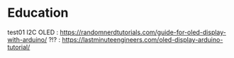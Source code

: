 # Education 
test01
I2C OLED : https://randomnerdtutorials.com/guide-for-oled-display-with-arduino/
?!? : https://lastminuteengineers.com/oled-display-arduino-tutorial/
